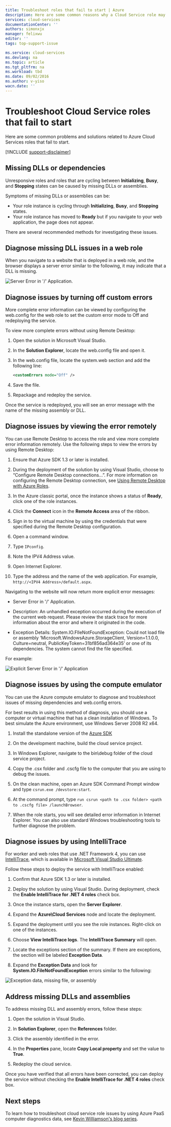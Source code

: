 ```yaml
---
title: Troubleshoot roles that fail to start | Azure
description: Here are some common reasons why a Cloud Service role may fail to start. Solutions to these problems are also provided.
services: cloud-services
documentationCenter: ''
authors: simonxjx
manager: felixwu
editor: ''
tags: top-support-issue

ms.service: cloud-services
ms.devlang: na
ms.topic: article
ms.tgt_pltfrm: na
ms.workload: tbd
ms.date: 09/02/2016
ms.author: v-yiso
wacn.date: ''
---
```


# Troubleshoot Cloud Service roles that fail to start

Here are some common problems and solutions related to Azure Cloud Services roles that fail to start.

[!INCLUDE [support-disclaimer](../../includes/support-disclaimer.md)]

## Missing DLLs or dependencies

Unresponsive roles and roles that are cycling between **Initializing**, **Busy**, and **Stopping** states can be caused by missing DLLs or assemblies.

Symptoms of missing DLLs or assemblies can be:

- Your role instance is cycling through **Initializing**, **Busy**, and **Stopping** states.
- Your role instance has moved to **Ready** but if you navigate to your web application, the page does not appear.

There are several recommended methods for investigating these issues.

## Diagnose missing DLL issues in a web role

When you navigate to a website that is deployed in a web role, and the browser displays a server error similar to the following, it may indicate that a DLL is missing.

![Server Error in '/' Application.](./media/cloud-services-troubleshoot-roles-that-fail-start/ic503388.png)

## Diagnose issues by turning off custom errors

More complete error information can be viewed by configuring the web.config for the web role to set the custom error mode to Off and redeploying the service.

To view more complete errors without using Remote Desktop:

1. Open the solution in Microsoft Visual Studio.

2. In the **Solution Explorer**, locate the web.config file and open it.

3. In the web.config file, locate the system.web section and add the following line:

    ```xml
    <customErrors mode="Off" />
    ```

4. Save the file.

5. Repackage and redeploy the service.

Once the service is redeployed, you will see an error message with the name of the missing assembly or DLL.

## Diagnose issues by viewing the error remotely

You can use Remote Desktop to access the role and view more complete error information remotely. Use the following steps to view the errors by using Remote Desktop:

1. Ensure that Azure SDK 1.3 or later is installed.

2. During the deployment of the solution by using Visual Studio, choose to “Configure Remote Desktop connections…”. For more information on configuring the Remote Desktop connection, see [Using Remote Desktop with Azure Roles](../vs-azure-tools-remote-desktop-roles.md).

3. In the Azure classic portal, once the instance shows a status of **Ready**, click one of the role instances.

4. Click the **Connect** icon in the **Remote Access** area of the ribbon.

5. Sign in to the virtual machine by using the credentials that were specified during the Remote Desktop configuration.

6. Open a command window.

7. Type `IPconfig`.

8. Note the IPV4 Address value.

9. Open Internet Explorer.

10. Type the address and the name of the web application. For example, `http://<IPV4 Address>/default.aspx`.

Navigating to the website will now return more explicit error messages:

* Server Error in '/' Application.

* Description: An unhandled exception occurred during the execution of the current web request. Please review the stack trace for more information about the error and where it originated in the code.

* Exception Details: System.IO.FIleNotFoundException: Could not load file or assembly ‘Microsoft.WindowsAzure.StorageClient, Version=1.1.0.0, Culture=neutral, PublicKeyToken=31bf856ad364e35’ or one of its dependencies. The system cannot find the file specified.

For example:

![Explicit Server Error in '/' Application](./media/cloud-services-troubleshoot-roles-that-fail-start/ic503389.png)

## Diagnose issues by using the compute emulator

You can use the Azure compute emulator to diagnose and troubleshoot issues of missing dependencies and web.config errors.

For best results in using this method of diagnosis, you should use a computer or virtual machine that has a clean installation of Windows. To best simulate the Azure environment, use Windows Server 2008 R2 x64.

1. Install the standalone version of the [Azure SDK](https://www.azure.cn/downloads)

2. On the development machine, build the cloud service project.

3. In Windows Explorer, navigate to the bin\debug folder of the cloud service project.

4. Copy the .csx folder and .cscfg file to the computer that you are using to debug the issues.

5. On the clean machine, open an Azure SDK Command Prompt window and type `csrun.exe /devstore:start`.

6. At the command prompt, type `run csrun <path to .csx folder> <path to .cscfg file> /launchBrowser`.

7. When the role starts, you will see detailed error information in Internet Explorer. You can also use standard Windows troubleshooting tools to further diagnose the problem.

## Diagnose issues by using IntelliTrace

For worker and web roles that use .NET Framework 4, you can use [IntelliTrace](https://msdn.microsoft.com/zh-cn/library/dd264915.aspx), which is available in [Microsoft Visual Studio Ultimate](https://www.visualstudio.com/products/visual-studio-ultimate-with-MSDN-vs).

Follow these steps to deploy the service with IntelliTrace enabled:

1. Confirm that Azure SDK 1.3 or later is installed.

2. Deploy the solution by using Visual Studio. During deployment, check the **Enable IntelliTrace for .NET 4 roles** check box.

3. Once the instance starts, open the **Server Explorer**.

4. Expand the **Azure\\Cloud Services** node and locate the deployment.

5. Expand the deployment until you see the role instances. Right-click on one of the instances.

6. Choose **View IntelliTrace logs**. The **IntelliTrace Summary** will open.

7. Locate the exceptions section of the summary. If there are exceptions, the section will be labeled **Exception Data**.

8. Expand the **Exception Data** and look for **System.IO.FileNotFoundException** errors similar to the following:

![Exception data, missing file, or assembly](./media/cloud-services-troubleshoot-roles-that-fail-start/ic503390.png)

## Address missing DLLs and assemblies

To address missing DLL and assembly errors, follow these steps:

1. Open the solution in Visual Studio.

2. In **Solution Explorer**, open the **References** folder.

3. Click the assembly identified in the error.

4. In the **Properties** pane, locate **Copy Local property** and set the value to **True**.

5. Redeploy the cloud service.

Once you have verified that all errors have been corrected, you can deploy the service without checking the **Enable IntelliTrace for .NET 4 roles** check box.

## Next steps

To learn how to troubleshoot cloud service role issues by using Azure PaaS computer diagnostics data, see [Kevin Williamson's blog series](http://blogs.msdn.com/b/kwill/archive/2013/08/09/windows-azure-paas-compute-diagnostics-data.aspx).